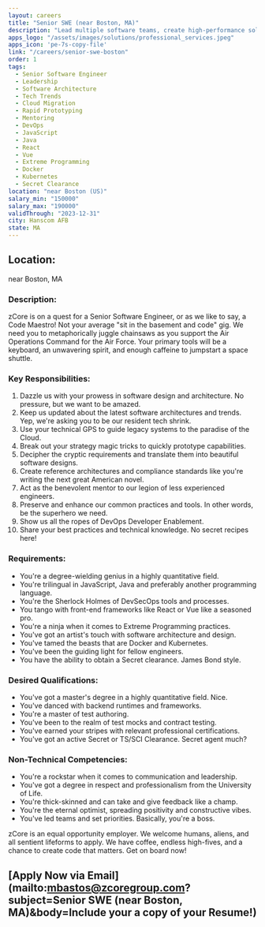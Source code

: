 ```yaml
---
layout: careers
title: "Senior SWE (near Boston, MA)"
description: "Lead multiple software teams, create high-performance solutions, implement cutting-edge tech trends, and mentor young engineers to support the Air Operations Command for the Air Force."
apps_logo: "/assets/images/solutions/professional_services.jpeg"
apps_icon: 'pe-7s-copy-file'
link: "/careers/senior-swe-boston"
order: 1
tags: 
  - Senior Software Engineer
  - Leadership
  - Software Architecture
  - Tech Trends
  - Cloud Migration
  - Rapid Prototyping
  - Mentoring
  - DevOps
  - JavaScript
  - Java
  - React
  - Vue
  - Extreme Programming
  - Docker
  - Kubernetes
  - Secret Clearance
location: "near Boston (US)"
salary_min: "150000"
salary_max: "190000"
validThrough: "2023-12-31"
city: Hanscom AFB
state: MA
---
```


## Location: 

near Boston, MA

### Description: 

zCore is on a quest for a Senior Software Engineer, or as we like to say, a Code Maestro! Not your average "sit in the basement and code" gig. We need you to metaphorically juggle chainsaws as you support the Air Operations Command for the Air Force. Your primary tools will be a keyboard, an unwavering spirit, and enough caffeine to jumpstart a space shuttle.

### Key Responsibilities:

1. Dazzle us with your prowess in software design and architecture. No pressure, but we want to be amazed.
2. Keep us updated about the latest software architectures and trends. Yep, we're asking you to be our resident tech shrink.
3. Use your technical GPS to guide legacy systems to the paradise of the Cloud.
4. Break out your strategy magic tricks to quickly prototype capabilities.
5. Decipher the cryptic requirements and translate them into beautiful software designs.
6. Create reference architectures and compliance standards like you're writing the next great American novel.
7. Act as the benevolent mentor to our legion of less experienced engineers.
8. Preserve and enhance our common practices and tools. In other words, be the superhero we need.
9. Show us all the ropes of DevOps Developer Enablement.
10. Share your best practices and technical knowledge. No secret recipes here!

### Requirements:

* You're a degree-wielding genius in a highly quantitative field.
* You're trilingual in JavaScript, Java and preferably another programming language.
* You're the Sherlock Holmes of DevSecOps tools and processes.
* You tango with front-end frameworks like React or Vue like a seasoned pro.
* You're a ninja when it comes to Extreme Programming practices.
* You've got an artist's touch with software architecture and design.
* You've tamed the beasts that are Docker and Kubernetes.
* You've been the guiding light for fellow engineers.
* You have the ability to obtain a Secret clearance. James Bond style.

### Desired Qualifications:

* You've got a master's degree in a highly quantitative field. Nice.
* You've danced with backend runtimes and frameworks.
* You're a master of test authoring.
* You've been to the realm of test mocks and contract testing.
* You've earned your stripes with relevant professional certifications.
* You've got an active Secret or TS/SCI Clearance. Secret agent much?

### Non-Technical Competencies:

* You're a rockstar when it comes to communication and leadership.
* You've got a degree in respect and professionalism from the University of Life.
* You're thick-skinned and can take and give feedback like a champ.
* You're the eternal optimist, spreading positivity and constructive vibes.
* You've led teams and set priorities. Basically, you're a boss.

zCore is an equal opportunity employer. We welcome humans, aliens, and all sentient lifeforms to apply. We have coffee, endless high-fives, and a chance to create code that matters. Get on board now!

## [Apply Now via Email](mailto:mbastos@zcoregroup.com?subject=Senior SWE (near Boston, MA)&body=Include your a copy of your Resume!)
